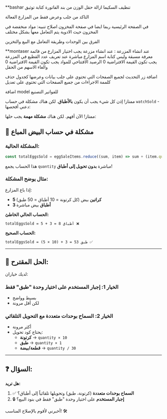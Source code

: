 
**bashar
تنظيف السكيما 
ازالة حقل الوزن من بند الفاتورة 
كتابة توثيق 

التاكد من جلب وعرض فقط من المزارع الفعالة 

في الصفحة الرئيسية 
ربما ايضا في صفحة المخزون
اصلاح تنبيه: مواد منخفضة في المخزون
حيث الادوية يتم التعامل معها بشكل مختلف

الفرق بين الوحدات وطريقة التعامل مع البيع والتخزين 




**montaser
 عند انشاء المزرعة :
عند انشاء مزرعة يجب اختيار المزارع من قائمة معرفة مسبقة وليس كتابة اسم المزارع مباشرة
عند تعريف عدد القطيع في المزرعة يجب تكون القيمة الافتراضية 0
الرصيد الافتتاحي للمواد يجب تكون القيمة الافتراضية 0 والغاء الاسهم من الحقل


اضافة زر التحديث لجميع الصفحات التي تحتوي على جلب بيانات وعرضها كجدول
حذف كلممة الاجراءات من جميع الصفحات التي تحتوي على تعديل

اضافة model للفواتير التصنيع























































ممتاز! إذن كل شيء يجب أن يكون **بالأطباق**. لكن هناك مشكلة في حساب `watchSold` - دعني أفحصها:





ممتاز! الآن أفهم. لكن هناك **مشكلة مهمة** يجب حلها:

## 🚨 مشكلة في حساب البيض المباع

### المشكلة الحالية:

```typescript
const totalEggsSold = eggSaleItems.reduce((sum, item) => sum + (item.quantity || 0), 0);
```

هذا الحساب يجمع `quantity` مباشرة **بدون تحويل إلى أطباق**!

### مثال يوضح المشكلة:

إذا باع المزارع:
- **5 كراتين** بيض (كل كرتونة = 10 أطباق = 50 طبق)
- **3 أطباق** بيض مباشرة

**الحساب الحالي الخاطئ:**
```
totalEggsSold = 5 + 3 = 8 أطباق ❌
```

**الحساب الصحيح:**
```
totalEggsSold = (5 × 10) + 3 = 53 طبق ✅
```

---

## 🎯 الحل المقترح:

لديك خياران:

### الخيار 1: إجبار المستخدم على اختيار وحدة "طبق" فقط
- بسيط وواضح
- لكن أقل مرونة

### الخيار 2: السماح بوحدات متعددة مع التحويل التلقائي
- أكثر مرونة
- يحتاج كود تحويل:
  - **كرتونة** → `quantity × 10`
  - **طبق** → `quantity × 1`
  - **قطعة/بيضة** → `quantity / 30`

---

## ❓ السؤال:

**هل تريد:**

1. ✅ **السماح بوحدات متعددة** (كرتونة، طبق) وتحويلها تلقائياً إلى أطباق؟
2. 🔒 **إجبار المستخدم** على اختيار وحدة "طبق" فقط في بنود البيع؟

أخبرني لأقوم بالإصلاح المناسب! 🛠️